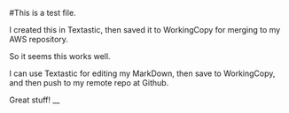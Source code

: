 #This is a test file.

I created this in Textastic, then saved it to WorkingCopy for merging to my AWS repository.

So it seems this works well.

I can use Textastic for editing my MarkDown, then save to WorkingCopy, and then push to my remote repo at Github.

Great stuff!
__